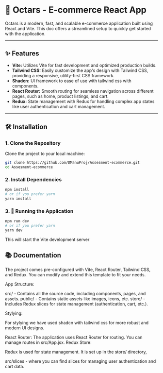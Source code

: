 # 🚀 Octars - E-commerce React App

Octars is a modern, fast, and scalable e-commerce application built using React and Vite. This doc offers a streamlined setup to quickly get started with the application.

---

## ✨ Features

- **Vite:** Utilizes Vite for fast development and optimized production builds.
- **Tailwind CSS:** Easily customize the app's design with Tailwind CSS, providing a responsive, utility-first CSS framework.
- **Shadcn:** UI framework to ease of use with tailwind css with components.
- **React Router:** Smooth routing for seamless navigation across different pages, such as home, product listings, and cart.
- **Redux:** State management with Redux for handling complex app states like user authentication and cart management.

---

## 🛠️ Installation

### 1. Clone the Repository

Clone the project to your local machine:

```bash
git clone https://github.com/DManuProj/Assesment-ecommerce.git
cd Assesment-ecommerce
```

### 2. Install Dependencies
```bash
npm install
# or if you prefer yarn
yarn install
```

### 3. 🚦 Running the Application
```bash
npm run dev
# or if you prefer yarn
yarn dev
```
This will start the Vite development server


## 📚 Documentation
The project comes pre-configured with Vite, React Router, Tailwind CSS, and Redux. You can modify and extend this template to fit your needs.

App Structure:

src/ - Contains all the source code, including components, pages, and assets.
public/ - Contains static assets like images, icons, etc.
store/ - Includes Redux slices for state management (authentication, cart, etc.).

Stylying:

For stylying we have used shadcn with tailwind css for more robust and modern UI designs.

React Router:
The application uses React Router for routing. You can manage routes in src/App.jsx.
Redux Store:

Redux is used for state management. It is set up in the store/ directory, 

src/slices - where you can find slices for managing user authentication and cart data.




